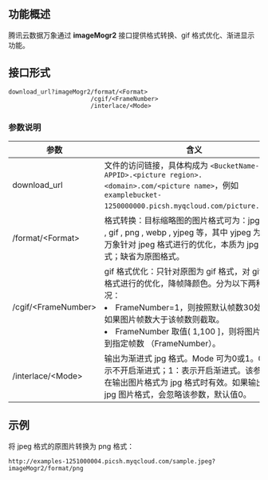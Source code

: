 ## 功能概述
腾讯云数据万象通过 **imageMogr2** 接口提供格式转换、gif 格式优化、渐进显示功能。

## 接口形式

```
download_url?imageMogr2/format/<Format>
					   /cgif/<FrameNumber>
					   /interlace/<Mode>
```

### 参数说明

| 参数                 | 含义                                                         |
| -------------------- | ------------------------------------------------------------ |
| download_url         | 文件的访问链接，具体构成为 `<BucketName-APPID>.<picture region>.<domain>.com/<picture name>`，例如 `examplebucket-1250000000.picsh.myqcloud.com/picture.jpeg`。 |
| /format/&lt;Format>  | 格式转换：目标缩略图的图片格式可为：jpg , bmp , gif , png , webp , yjpeg 等，其中 yjpeg 为数据万象针对 jpeg 格式进行的优化，本质为 jpg 格式；缺省为原图格式。 |
| /cgif/&lt;FrameNumber&gt;  | gif 格式优化：只针对原图为 gif 格式，对 gif 图片格式进行的优化，降帧降颜色。分为以下两种情况：<li>FrameNumber=1，则按照默认帧数30处理，如果图片帧数大于该帧数则截取。<li>FrameNumber 取值( 1,100 ]，则将图片压缩到指定帧数 （FrameNumber）。 |
| /interlace/&lt;Mode> | 输出为渐进式 jpg 格式。Mode 可为0或1。0：表示不开启渐进式；1：表示开启渐进式。该参数仅在输出图片格式为 jpg 格式时有效。如果输出非 jpg 图片格式，会忽略该参数，默认值0。 |

## 示例
将 jpeg 格式的原图片转换为 png 格式：

```
http://examples-1251000004.picsh.myqcloud.com/sample.jpeg?imageMogr2/format/png
```

